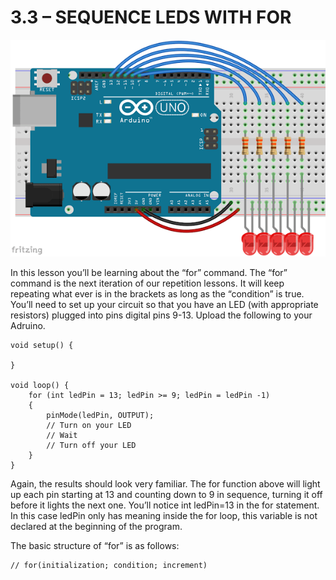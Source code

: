 # 3.3 – SEQUENCE LEDS WITH FOR
![Arduino with 5 LEDs](Arduino-5LEDs.png)

In this lesson you’ll be learning about the “for” command. The “for” command is the next iteration of our repetition lessons. It will keep repeating what ever is in the brackets as long as the “condition” is true. You’ll need to set up your circuit so that you have an LED (with appropriate resistors) plugged into pins digital pins 9-13. Upload the following to your Adruino.
```
void setup() {
    
}

void loop() {
    for (int ledPin = 13; ledPin >= 9; ledPin = ledPin -1)
    {
        pinMode(ledPin, OUTPUT);
        // Turn on your LED
        // Wait
        // Turn off your LED
    }   
}
```
Again, the results should look very familiar. The for function above will light up each pin starting at 13 and counting down to 9 in sequence, turning it off before it lights the next one. You’ll notice int ledPin=13 in the for statement. In this case ledPin only has meaning inside the for loop, this variable is not declared at the beginning of the program.

The basic structure of “for” is as follows:
```
// for(initialization; condition; increment)
```
